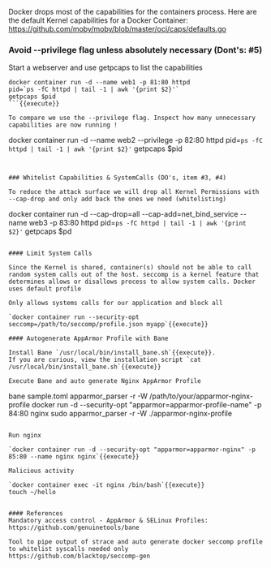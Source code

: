 
Docker drops most of the capabilities for the containers process.
Here are the default Kernel capabilities for  a Docker Container: https://github.com/moby/moby/blob/master/oci/caps/defaults.go

### Avoid --privilege flag unless absolutely necessary (Dont's: #5)

Start a webserver and use getpcaps to list the capabilities

```
docker container run -d --name web1 -p 81:80 httpd
pid=`ps -fC httpd | tail -1 | awk '{print $2}'`
getpcaps $pid
```{{execute}}

To compare we use the --privilege flag. Inspect how many unnecessary capabilities are now running !
```
docker container run -d --name web2 --privilege -p 82:80 httpd
pid=`ps -fC httpd | tail -1 | awk '{print $2}'`
getpcaps $pid
```{{execute}}


### Whitelist Capabilities & SystemCalls (DO's, item #3, #4)

To reduce the attack surface we will drop all Kernel Permissions with --cap-drop and only add back the ones we need (whitelisting)
```
docker container run -d --cap-drop=all --cap-add=net_bind_service --name web3 -p 83:80 httpd
pid=`ps -fC httpd | tail -1 | awk '{print $2}'`
getpcaps $pd
```{{execute}}

#### Limit System Calls

Since the Kernel is shared, container(s) should not be able to call random system calls out of the host. seccomp is a kernel feature that determines allows or disallows process to allow system calls. Docker uses default profile

Only allows systems calls for our application and block all

`docker container run --security-opt  seccomp=/path/to/seccomp/profile.json myapp`{{execute}}

#### Autogenerate AppArmor Profile with Bane

Install Bane `/usr/local/bin/install_bane.sh`{{execute}}.
If you are curious, view the installation script `cat /usr/local/bin/install_bane.sh`{{execute}}

Execute Bane and auto generate Nginx AppArmor Profile

```
bane sample.toml
apparmor_parser -r -W /path/to/your/apparmor-nginx-profile
docker run -d --security-opt  "apparmor=apparmor-profile-name" -p 84:80 nginx
sudo apparmor_parser -r -W ./apparmor-nginx-profile
```{{execute}}

Run nginx

`docker container run -d --security-opt "apparmor=apparmor-nginx" -p 85:80 --name nginx nginx`{{execute}}

Malicious activity

`docker container exec -it nginx /bin/bash`{{execute}}
touch ~/hello


#### References
Mandatory access control - AppArmor & SELinux Profiles: https://github.com/genuinetools/bane

Tool to pipe output of strace and auto generate docker seccomp profile to whitelist syscalls needed only
https://github.com/blacktop/seccomp-gen
